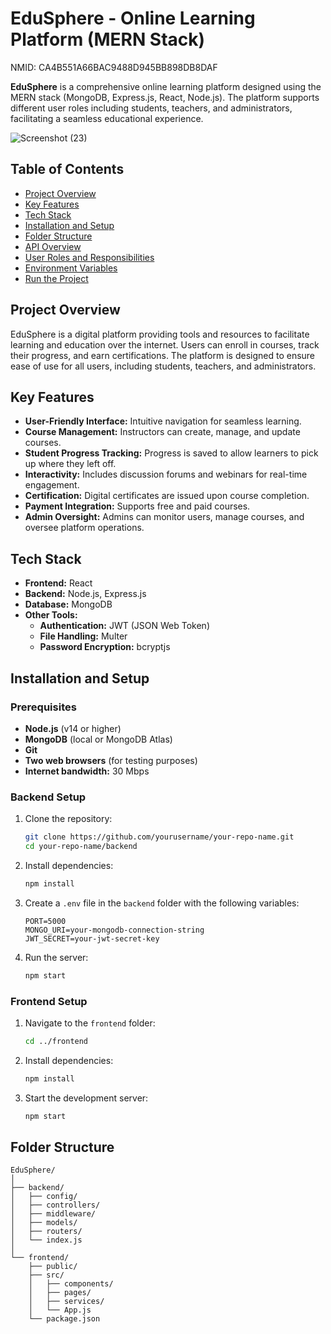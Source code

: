 # EduSphere - Online Learning Platform (MERN Stack)
NMID: CA4B551A66BAC9488D945BB898DB8DAF

**EduSphere** is a comprehensive online learning platform designed using the MERN stack (MongoDB, Express.js, React, Node.js). The platform supports different user roles including students, teachers, and administrators, facilitating a seamless educational experience.

![Screenshot (23)](https://github.com/user-attachments/assets/562ff493-0b5c-4aba-a961-973430760807)




## Table of Contents
- [Project Overview](#project-overview)
- [Key Features](#key-features)
- [Tech Stack](#tech-stack)
- [Installation and Setup](#installation-and-setup)
- [Folder Structure](#folder-structure)
- [API Overview](#api-overview)
- [User Roles and Responsibilities](#user-roles-and-responsibilities)
- [Environment Variables](#environment-variables)
- [Run the Project](#run-the-project)

## Project Overview
EduSphere is a digital platform providing tools and resources to facilitate learning and education over the internet. Users can enroll in courses, track their progress, and earn certifications. The platform is designed to ensure ease of use for all users, including students, teachers, and administrators.

## Key Features
- **User-Friendly Interface:** Intuitive navigation for seamless learning.
- **Course Management:** Instructors can create, manage, and update courses.
- **Student Progress Tracking:** Progress is saved to allow learners to pick up where they left off.
- **Interactivity:** Includes discussion forums and webinars for real-time engagement.
- **Certification:** Digital certificates are issued upon course completion.
- **Payment Integration:** Supports free and paid courses.
- **Admin Oversight:** Admins can monitor users, manage courses, and oversee platform operations.

## Tech Stack
- **Frontend:** React
- **Backend:** Node.js, Express.js
- **Database:** MongoDB
- **Other Tools:** 
  - **Authentication:** JWT (JSON Web Token)
  - **File Handling:** Multer
  - **Password Encryption:** bcryptjs

## Installation and Setup
### Prerequisites
- **Node.js** (v14 or higher)
- **MongoDB** (local or MongoDB Atlas)
- **Git**
- **Two web browsers** (for testing purposes)
- **Internet bandwidth:** 30 Mbps

### Backend Setup
1. Clone the repository:
    ```bash
    git clone https://github.com/yourusername/your-repo-name.git
    cd your-repo-name/backend
    ```
2. Install dependencies:
    ```bash
    npm install
    ```
3. Create a `.env` file in the `backend` folder with the following variables:
    ```env
    PORT=5000
    MONGO_URI=your-mongodb-connection-string
    JWT_SECRET=your-jwt-secret-key
    ```
4. Run the server:
    ```bash
    npm start
    ```

### Frontend Setup
1. Navigate to the `frontend` folder:
    ```bash
    cd ../frontend
    ```
2. Install dependencies:
    ```bash
    npm install
    ```
3. Start the development server:
    ```bash
    npm start
    ```

## Folder Structure
```plaintext
EduSphere/
│
├── backend/
│   ├── config/
│   ├── controllers/
│   ├── middleware/
│   ├── models/
│   ├── routers/
│   └── index.js
│
└── frontend/
    ├── public/
    ├── src/
    │   ├── components/
    │   ├── pages/
    │   ├── services/
    │   └── App.js
    └── package.json

